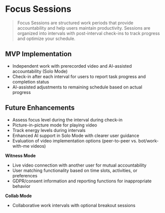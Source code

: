 # Focus Sessions

> Focus Sessions are structured work periods that provide accountability and help users maintain productivity. Sessions are organized into intervals with post-interval check-ins to track progress and optimize your schedule.

## MVP Implementation

- Independent work with prerecorded video and AI-assisted accountability (Solo Mode)&#x20;
- Check-in after each interval for users to report task progress and completion status
- AI-assisted adjustments to remaining schedule based on actual progress

## Future Enhancements

- Assess focus level during the interval during check-in
- Picture-in-picture mode for playing video&#x20;
- Track energy levels during intervals
- Enhanced AI support in Solo Mode with clearer user guidance
- Evaluation of video implementation options (peer-to-peer vs. bot/work-with-me videos)

**Witness Mode**

- Live video connection with another user for mutual accountability
- User matching functionality based on time slots, activities, or preferences
- GDPR/consent information and reporting functions for inappropriate behavior

**Collab Mode**

- Collaborative work intervals with optional breakout sessions
